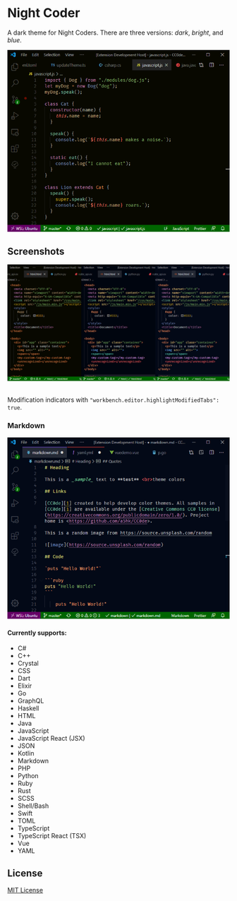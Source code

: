 # Night Coder

A dark theme for Night Coders. There are three versions: _dark_, _bright_, and _blue_.

![demo](screenshot/night-coder.gif)

## Screenshots

![html comparison](screenshot/comparison.png)

<br>Modification indicators with `"workbench.editor.highlightModifiedTabs": true`.

### Markdown

![modified tab indicators](screenshot/modified.png)

#### Currently supports:

- C#
- C++
- Crystal
- CSS
- Dart
- Elixir
- Go
- GraphQL
- Haskell
- HTML
- Java
- JavaScript
- JavaScript React (JSX)
- JSON
- Kotlin
- Markdown
- PHP
- Python
- Ruby
- Rust
- SCSS
- Shell/Bash
- Swift
- TOML
- TypeScript
- TypeScript React (TSX)
- Vue
- YAML

## License

[MIT License](LICENSE)
